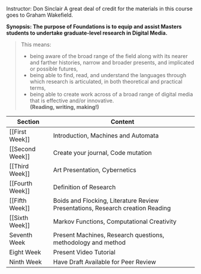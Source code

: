 
Instructor: Don Sinclair
A great deal of credit for the materials in this course goes to Graham Wakefield.

**Synopsis: The purpose of Foundations is to equip and assist Masters students to undertake graduate-level research in Digital Media.**

>  This means:
>  - being aware of the broad range of the field along with its nearer and farther histories, narrow and broader presents, and implicated or possible futures,  
>  - being able to find, read, and understand the languages through which research is articulated, in both theoretical and practical terms,    
>  - being able to create work across of a broad range of digital media that is effective and/or innovative.  
> 	 **(Reading, writing, making!)**

Section | Content
--- | ---
[[First Week]] | Introduction, Machines and Automata
[[Second Week]] | Create your journal, Code mutation
[[Third Week]] | Art Presentation, Cybernetics
[[Fourth Week]] | Definition of Research
[[Fifth Week]] | Boids and Flocking, Literature Review Presentations, Research creation Reading
[[Sixth Week]] | Markov Functions, Computational Creativity
Seventh Week | Present Machines, Research questions, methodology and method
Eight Week| Present Video Tutorial
Ninth Week | Have Draft Available for Peer Review